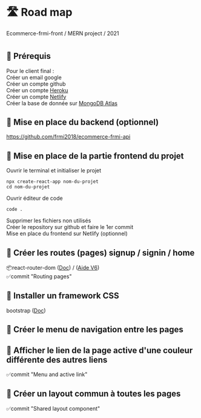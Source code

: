# 🛣️ Road map

Ecommerce-frmi-front / MERN project / 2021

#

## 🎫 Prérequis

Pour le client final :  
Créer un email google  
Créer un compte github  
Créer un compte [Heroku](https://www.heroku.com/)  
Créer un compte [Netlify](https://www.netlify.com/)  
Créer la base de donnée sur [MongoDB Atlas](https://www.mongodb.com/)

## 🎫 Mise en place du backend (optionnel)

https://github.com/frmi2018/ecommerce-frmi-api

## 🎫 Mise en place de la partie frontend du projet

Ouvrir le terminal et initialiser le projet

`npx create-react-app nom-du-projet`  
`cd nom-du-projet`

Ouvrir éditeur de code

`code .`

Supprimer les fichiers non utilisés  
Créer le repository sur github et faire le 1er commit  
Mise en place du frontend sur Netlify (optionnel)

## 🎫 Créer les routes (pages) signup / signin / home

📦react-router-dom ([Doc](https://www.npmjs.com/package/react-router-dom)) / ([Aide V6](https://www.youtube.com/watch?v=hOg-hJDw1NM&t=4s))  
✅commit "Routing pages"

## 🎫 Installer un framework CSS

bootstrap ([Doc](https://getbootstrap.com/))

## 🎫 Créer le menu de navigation entre les pages

## 🎫 Afficher le lien de la page active d'une couleur différente des autres liens

✅commit "Menu and active link"

## 🎫 Créer un layout commun à toutes les pages

✅commit "Shared layout component"
